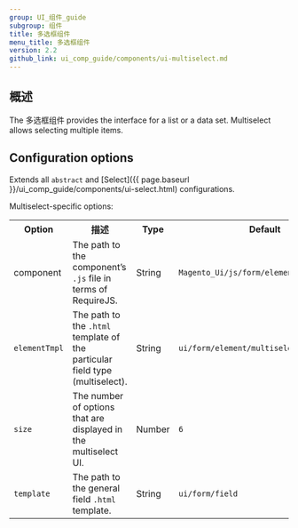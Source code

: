 ```yaml
---
group: UI_组件_guide
subgroup: 组件
title: 多选框组件
menu_title: 多选框组件
version: 2.2
github_link: ui_comp_guide/components/ui-multiselect.md
---
```


## 概述

The 多选框组件 provides the interface for a list or a data set. Multiselect allows selecting multiple items.

## Сonfiguration options
Extends all `abstract` and [Select]({{ page.baseurl }}/ui_comp_guide/components/ui-select.html) configurations.

Multiselect-specific options:

<table>
  <tr>
    <th>Option </th>
    <th>描述</th>
    <th>Type</th>
    <th>Default</th>
  </tr>
  <tr>
    <td>component</td>
    <td>The path to the component’s <code>.js</code> file in terms of RequireJS.</td>
    <td>String</td>
    <td><code>Magento_Ui/js/form/element/multiselect</code></td>
  </tr>
  <tr>
    <td><code>elementTmpl</code></td>
    <td>The path to the <code>.html</code> template of the particular field type (multiselect).</td>
    <td>String</td>
    <td><code>ui/form/element/multiselect</code></td>
  </tr>
  <tr>
    <td><code>size</code></td>
    <td>The number of options that are displayed in the multiselect UI.</td>
    <td>Number</td>
    <td><code>6</code></td>
  </tr>
  <tr>
    <td><code>template</code></td>
    <td>The path to the general field <code>.html</code> template.</td>
    <td>String</td>
    <td><code>ui/form/field</code></td>
  </tr>
</table>



